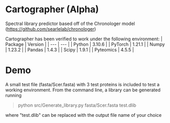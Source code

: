 # Cartographer (Alpha)
Spectral library predictor based off of the Chronologer model (https://github.com/searlelab/chronologer)

Cartographer has been verified to work under the following environment:
| Package | Version |
| --- | --- |
| Python | 3.10.6 |
| PyTorch | 1.21.1 |
| Numpy | 1.23.2 |
| Pandas | 1.4.3 |
| Scipy | 1.9.1 |
| Pyteomics | 4.5.5 |


# Demo

A small test file (fasta/Scer.fasta) with 3 test proteins is included to test a working environment. From the command line, a library can be generated running

> python src/Generate_library.py fasta/Scer.fasta test.dlib

where "test.dlib" can be replaced with the output file name of your choice
